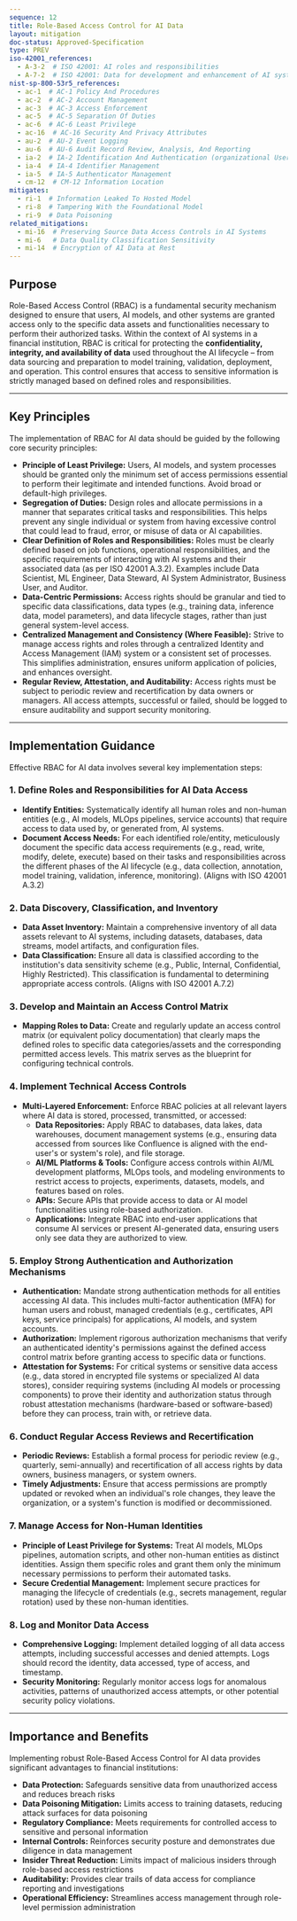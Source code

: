 ```yaml
---
sequence: 12
title: Role-Based Access Control for AI Data
layout: mitigation
doc-status: Approved-Specification
type: PREV
iso-42001_references:
  - A-3-2  # ISO 42001: AI roles and responsibilities
  - A-7-2  # ISO 42001: Data for development and enhancement of AI system
nist-sp-800-53r5_references:
  - ac-1  # AC-1 Policy And Procedures
  - ac-2  # AC-2 Account Management
  - ac-3  # AC-3 Access Enforcement
  - ac-5  # AC-5 Separation Of Duties
  - ac-6  # AC-6 Least Privilege
  - ac-16  # AC-16 Security And Privacy Attributes
  - au-2  # AU-2 Event Logging
  - au-6  # AU-6 Audit Record Review, Analysis, And Reporting
  - ia-2  # IA-2 Identification And Authentication (organizational Users)
  - ia-4  # IA-4 Identifier Management
  - ia-5  # IA-5 Authenticator Management
  - cm-12  # CM-12 Information Location
mitigates:
  - ri-1  # Information Leaked To Hosted Model
  - ri-8  # Tampering With the Foundational Model
  - ri-9  # Data Poisoning
related_mitigations:
  - mi-16  # Preserving Source Data Access Controls in AI Systems
  - mi-6   # Data Quality Classification Sensitivity
  - mi-14  # Encryption of AI Data at Rest
---
```


## Purpose

Role-Based Access Control (RBAC) is a fundamental security mechanism designed to ensure that users, AI models, and other systems are granted access only to the specific data assets and functionalities necessary to perform their authorized tasks. Within the context of AI systems in a financial institution, RBAC is critical for protecting the **confidentiality, integrity, and availability of data** used throughout the AI lifecycle – from data sourcing and preparation to model training, validation, deployment, and operation. This control ensures that access to sensitive information is strictly managed based on defined roles and responsibilities.

---

## Key Principles

The implementation of RBAC for AI data should be guided by the following core security principles:

* **Principle of Least Privilege:** Users, AI models, and system processes should be granted only the minimum set of access permissions essential to perform their legitimate and intended functions. Avoid broad or default-high privileges.
* **Segregation of Duties:** Design roles and allocate permissions in a manner that separates critical tasks and responsibilities. This helps prevent any single individual or system from having excessive control that could lead to fraud, error, or misuse of data or AI capabilities.
* **Clear Definition of Roles and Responsibilities:** Roles must be clearly defined based on job functions, operational responsibilities, and the specific requirements of interacting with AI systems and their associated data (as per ISO 42001 A.3.2). Examples include Data Scientist, ML Engineer, Data Steward, AI System Administrator, Business User, and Auditor.
* **Data-Centric Permissions:** Access rights should be granular and tied to specific data classifications, data types (e.g., training data, inference data, model parameters), and data lifecycle stages, rather than just general system-level access.
* **Centralized Management and Consistency (Where Feasible):** Strive to manage access rights and roles through a centralized Identity and Access Management (IAM) system or a consistent set of processes. This simplifies administration, ensures uniform application of policies, and enhances oversight.
* **Regular Review, Attestation, and Auditability:** Access rights must be subject to periodic review and recertification by data owners or managers. All access attempts, successful or failed, should be logged to ensure auditability and support security monitoring.

---

## Implementation Guidance

Effective RBAC for AI data involves several key implementation steps:

### 1. Define Roles and Responsibilities for AI Data Access
* **Identify Entities:** Systematically identify all human roles and non-human entities (e.g., AI models, MLOps pipelines, service accounts) that require access to data used by, or generated from, AI systems.
* **Document Access Needs:** For each identified role/entity, meticulously document the specific data access requirements (e.g., read, write, modify, delete, execute) based on their tasks and responsibilities across the different phases of the AI lifecycle (e.g., data collection, annotation, model training, validation, inference, monitoring). (Aligns with ISO 42001 A.3.2)

### 2. Data Discovery, Classification, and Inventory
* **Data Asset Inventory:** Maintain a comprehensive inventory of all data assets relevant to AI systems, including datasets, databases, data streams, model artifacts, and configuration files.
* **Data Classification:** Ensure all data is classified according to the institution's data sensitivity scheme (e.g., Public, Internal, Confidential, Highly Restricted). This classification is fundamental to determining appropriate access controls. (Aligns with ISO 42001 A.7.2)

### 3. Develop and Maintain an Access Control Matrix
* **Mapping Roles to Data:** Create and regularly update an access control matrix (or equivalent policy documentation) that clearly maps the defined roles to specific data categories/assets and the corresponding permitted access levels. This matrix serves as the blueprint for configuring technical controls.

### 4. Implement Technical Access Controls
* **Multi-Layered Enforcement:** Enforce RBAC policies at all relevant layers where AI data is stored, processed, transmitted, or accessed:
    * **Data Repositories:** Apply RBAC to databases, data lakes, data warehouses, document management systems (e.g., ensuring data accessed from sources like Confluence is aligned with the end-user's or system's role), and file storage.
    * **AI/ML Platforms & Tools:** Configure access controls within AI/ML development platforms, MLOps tools, and modeling environments to restrict access to projects, experiments, datasets, models, and features based on roles.
    * **APIs:** Secure APIs that provide access to data or AI model functionalities using role-based authorization.
    * **Applications:** Integrate RBAC into end-user applications that consume AI services or present AI-generated data, ensuring users only see data they are authorized to view.

### 5. Employ Strong Authentication and Authorization Mechanisms
* **Authentication:** Mandate strong authentication methods for all entities accessing AI data. This includes multi-factor authentication (MFA) for human users and robust, managed credentials (e.g., certificates, API keys, service principals) for applications, AI models, and system accounts.
* **Authorization:** Implement rigorous authorization mechanisms that verify an authenticated identity's permissions against the defined access control matrix before granting access to specific data or functions.
* **Attestation for Systems:** For critical systems or sensitive data access (e.g., data stored in encrypted file systems or specialized AI data stores), consider requiring systems (including AI models or processing components) to prove their identity and authorization status through robust attestation mechanisms (hardware-based or software-based) before they can process, train with, or retrieve data.

### 6. Conduct Regular Access Reviews and Recertification
* **Periodic Reviews:** Establish a formal process for periodic review (e.g., quarterly, semi-annually) and recertification of all access rights by data owners, business managers, or system owners.
* **Timely Adjustments:** Ensure that access permissions are promptly updated or revoked when an individual's role changes, they leave the organization, or a system's function is modified or decommissioned.

### 7. Manage Access for Non-Human Identities
* **Principle of Least Privilege for Systems:** Treat AI models, MLOps pipelines, automation scripts, and other non-human entities as distinct identities. Assign them specific roles and grant them only the minimum necessary permissions to perform their automated tasks.
* **Secure Credential Management:** Implement secure practices for managing the lifecycle of credentials (e.g., secrets management, regular rotation) used by these non-human identities.

### 8. Log and Monitor Data Access
* **Comprehensive Logging:** Implement detailed logging of all data access attempts, including successful accesses and denied attempts. Logs should record the identity, data accessed, type of access, and timestamp.
* **Security Monitoring:** Regularly monitor access logs for anomalous activities, patterns of unauthorized access attempts, or other potential security policy violations.

---

## Importance and Benefits

Implementing robust Role-Based Access Control for AI data provides significant advantages to financial institutions:

* **Data Protection:** Safeguards sensitive data from unauthorized access and reduces breach risks
* **Data Poisoning Mitigation:** Limits access to training datasets, reducing attack surfaces for data poisoning
* **Regulatory Compliance:** Meets requirements for controlled access to sensitive and personal information
* **Internal Controls:** Reinforces security posture and demonstrates due diligence in data management
* **Insider Threat Reduction:** Limits impact of malicious insiders through role-based access restrictions
* **Auditability:** Provides clear trails of data access for compliance reporting and investigations
* **Operational Efficiency:** Streamlines access management through role-level permission administration
